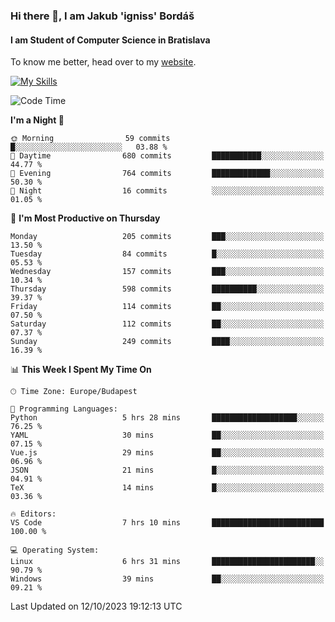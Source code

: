 ### Hi there 👋, I am Jakub 'igniss' Bordáš

#### I am Student of Computer Science in Bratislava
To know me better, head over to my [website](https://bordas.sk).

[![My Skills](https://skillicons.dev/icons?i=js,html,css,figma,svelte,java,kotlin,python,postgresql,typescript,nest,nodejs)](https://bordas.sk)


<!--START_SECTION:waka-->
![Code Time](http://img.shields.io/badge/Code%20Time-1%2C220%20hrs%2053%20mins-blue)

**I'm a Night 🦉** 

```text
🌞 Morning                59 commits          █░░░░░░░░░░░░░░░░░░░░░░░░   03.88 % 
🌆 Daytime                680 commits         ███████████░░░░░░░░░░░░░░   44.77 % 
🌃 Evening                764 commits         █████████████░░░░░░░░░░░░   50.30 % 
🌙 Night                  16 commits          ░░░░░░░░░░░░░░░░░░░░░░░░░   01.05 % 
```
📅 **I'm Most Productive on Thursday** 

```text
Monday                   205 commits         ███░░░░░░░░░░░░░░░░░░░░░░   13.50 % 
Tuesday                  84 commits          █░░░░░░░░░░░░░░░░░░░░░░░░   05.53 % 
Wednesday                157 commits         ███░░░░░░░░░░░░░░░░░░░░░░   10.34 % 
Thursday                 598 commits         ██████████░░░░░░░░░░░░░░░   39.37 % 
Friday                   114 commits         ██░░░░░░░░░░░░░░░░░░░░░░░   07.50 % 
Saturday                 112 commits         ██░░░░░░░░░░░░░░░░░░░░░░░   07.37 % 
Sunday                   249 commits         ████░░░░░░░░░░░░░░░░░░░░░   16.39 % 
```


📊 **This Week I Spent My Time On** 

```text
🕑︎ Time Zone: Europe/Budapest

💬 Programming Languages: 
Python                   5 hrs 28 mins       ███████████████████░░░░░░   76.25 % 
YAML                     30 mins             ██░░░░░░░░░░░░░░░░░░░░░░░   07.15 % 
Vue.js                   29 mins             ██░░░░░░░░░░░░░░░░░░░░░░░   06.96 % 
JSON                     21 mins             █░░░░░░░░░░░░░░░░░░░░░░░░   04.91 % 
TeX                      14 mins             █░░░░░░░░░░░░░░░░░░░░░░░░   03.36 % 

🔥 Editors: 
VS Code                  7 hrs 10 mins       █████████████████████████   100.00 % 

💻 Operating System: 
Linux                    6 hrs 31 mins       ███████████████████████░░   90.79 % 
Windows                  39 mins             ██░░░░░░░░░░░░░░░░░░░░░░░   09.21 % 
```


 Last Updated on 12/10/2023 19:12:13 UTC
<!--END_SECTION:waka-->
